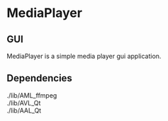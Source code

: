 # MediaPlayer

## GUI

MediaPlayer is a simple media player gui application.

## Dependencies

./lib/AML_ffmpeg  
./lib/AVL_Qt  
./lib/AAL_Qt  
